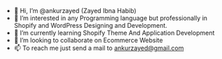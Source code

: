 - 👋 Hi, I’m @ankurzayed (Zayed Ibna Habib)
- 👀 I’m interested in any Programming language but professionally in Shopify and WordPress Designing and Development.
- 🌱 I’m currently learning Shopify Theme And Application Development
- 💞️ I’m looking to collaborate on Ecommerce Website
- 📫 To reach me just send a mail to ankurzayed@gmail.com

<!---
Hi! I am Zayed. My main service area is Shopify and WordPress Designing and Development,
I have been developing Beautiful & Professional Shopify and WordPress websites for my clients
for more than 3 years as I was the full-stack web-developer at "The Turtles Turn". 
I have created 47+ Shopify ecommerce store, WordPress woocommerce store, Dropshipping Store 
and many more. If you are looking for beautiful and top selling online store or you need any help 
or have a question? Feel free to drop a message in my inbox. I will reply as soon as possible. 
--->
